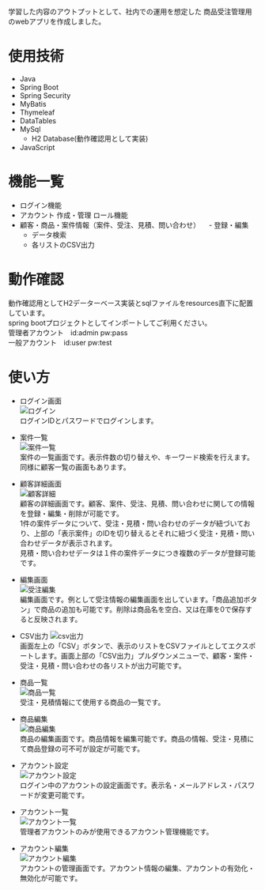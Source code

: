 学習した内容のアウトプットとして、社内での運用を想定した
商品受注管理用のwebアプリを作成しました。

# 使用技術
- Java
- Spring Boot
- Spring Security
- MyBatis
- Thymeleaf
- DataTables
- MySql
  - H2 Database(動作確認用として実装)
- JavaScript

# 機能一覧
- ログイン機能
- アカウント
  作成・管理
  ロール機能
- 顧客・商品・案件情報（案件、受注、見積、問い合わせ）
　- 登録・編集
  - データ検索
  - 各リストのCSV出力

# 動作確認
動作確認用としてH2データーベース実装とsqlファイルをresources直下に配置しています。  
spring bootプロジェクトとしてインポートしてご利用ください。  
管理者アカウント　id:admin pw:pass  
一般アカウント　id:user pw:test

# 使い方
- ログイン画面  
![ログイン](https://github.com/user-attachments/assets/d8b2ee94-224a-4f0c-97bf-2dec1988107d)  
ログインIDとパスワードでログインします。

- 案件一覧  
![案件一覧](https://github.com/user-attachments/assets/6fdedff8-dcb3-442e-ad7e-150896f28988)  
案件の一覧画面です。表示件数の切り替えや、キーワード検索を行えます。 同様に顧客一覧の画面もあります。

- 顧客詳細画面  
![顧客詳細](https://github.com/user-attachments/assets/23dbb0dd-e5e4-43eb-a02f-8123d2afcf4e)  
顧客の詳細画面です。顧客、案件、受注、見積、問い合わせに関しての情報を登録・編集・削除が可能です。  
1件の案件データについて、受注・見積・問い合わせのデータが紐づいており、上部の「表示案件」のIDを切り替えるとそれに紐づく受注・見積・問い合わせデータが表示されます。  
見積・問い合わせデータは１件の案件データにつき複数のデータが登録可能です。

- 編集画面  
![受注編集](https://github.com/user-attachments/assets/da72ea5a-4ece-4625-8259-a579efc1cf51)  
編集画面です。例として受注情報の編集画面を出しています。「商品追加ボタン」で商品の追加も可能です。削除は商品名を空白、又は在庫を0で保存すると反映されます。

- CSV出力
![csv出力](https://github.com/user-attachments/assets/ae6debe6-21f1-42e2-8958-81a73529e280)  
画面左上の「CSV」ボタンで、表示のリストをCSVファイルとしてエクスポートします。画面上部の「CSV出力」プルダウンメニューで、顧客・案件・受注・見積・問い合わせの各リストが出力可能です。

- 商品一覧  
![商品一覧](https://github.com/user-attachments/assets/a40dbf2c-c25b-42b7-acb2-330fda80e759)  
受注・見積情報にて使用する商品の一覧です。

- 商品編集  
 ![商品編集](https://github.com/user-attachments/assets/28d725b4-f52b-4beb-b3b4-675b552e97e9)  
商品の編集画面です。商品情報を編集可能です。商品の情報、受注・見積にて商品登録の可不可が設定が可能です。

- アカウント設定  
![アカウント設定](https://github.com/user-attachments/assets/b3608237-2709-412a-960b-86c81b48d132)  
ログイン中のアカウントの設定画面です。表示名・メールアドレス・パスワードが変更可能です。

- アカウント一覧  
![アカウント一覧](https://github.com/user-attachments/assets/711fe6b0-cf8f-4cba-a511-27b94ae5398b)  
管理者アカウントのみが使用できるアカウント管理機能です。

- アカウント編集  
![アカウント編集](https://github.com/user-attachments/assets/01a4e267-0486-4412-8cde-6c7cf0396d27)  
アカウントの管理画面です。アカウント情報の編集、アカウントの有効化・無効化が可能です。
